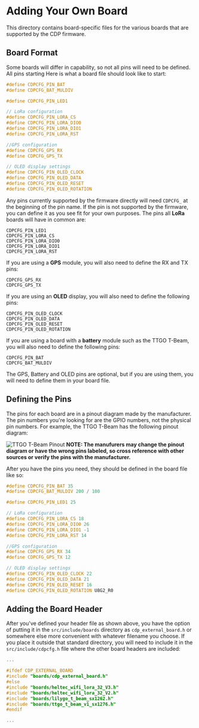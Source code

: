 # Adding Your Own Board
This directory contains board-specific files for the various boards that are supported by the CDP firmware.

## Board Format
Some boards will differ in capability, so not all pins will need to be defined. All pins starting 
Here is what a board file should look like to start:

```cpp
#define CDPCFG_PIN_BAT 
#define CDPCFG_BAT_MULDIV 

#define CDPCFG_PIN_LED1 

// LoRa configuration
#define CDPCFG_PIN_LORA_CS 
#define CDPCFG_PIN_LORA_DIO0 
#define CDPCFG_PIN_LORA_DIO1 
#define CDPCFG_PIN_LORA_RST 

//GPS configuration
#define CDPCFG_GPS_RX 
#define CDPCFG_GPS_TX 

// OLED display settings
#define CDPCFG_PIN_OLED_CLOCK 
#define CDPCFG_PIN_OLED_DATA 
#define CDPCFG_PIN_OLED_RESET 
#define CDPCFG_PIN_OLED_ROTATION 
```
Any pins currently supported by the firmware directly will need `CDPCFG_` at the beginning of the pin name. If the pin is not supported by the firmware, you can define it as you see fit for your own purposes.
The pins all **LoRa** boards will have in common are:
```
CDPCFG_PIN_LED1 
CDPCFG_PIN_LORA_CS 
CDPCFG_PIN_LORA_DIO0
CDPCFG_PIN_LORA_DIO1
CDPCFG_PIN_LORA_RST 
```
If you are using a **GPS** module, you will also need to define the RX and TX pins:
```
CDPCFG_GPS_RX
CDPCFG_GPS_TX
```
If you are using an **OLED** display, you will also need to define the following pins:
```
CDPCFG_PIN_OLED_CLOCK
CDPCFG_PIN_OLED_DATA
CDPCFG_PIN_OLED_RESET
CDPCFG_PIN_OLED_ROTATION
```
If you are using a board with a **battery** module such as the TTGO T-Beam, you will also need to define the following pins:
```
CDPCFG_PIN_BAT 
CDPCFG_BAT_MULDIV 
```
The GPS, Battery and OLED pins are optional, but if you are using them, you will need to define them in your board file.

## Defining the Pins
The pins for each board are in a pinout diagram made by the manufacturer. The pin numbers you're looking for are the GPIO
numbers, not the physical pin numbers. For example, the TTGO T-Beam has the following pinout diagram:

![TTGO T-Beam Pinout](https://www.passion-radio.fr/img/cms/v1-2_1.png)
**NOTE: The manufurers may change the pinout diagram or have the wrong pins labeled, so cross reference with other sources
or verify the pins with the manufacturer.**

After you have the pins you need, they should be defined in the board file like so:
```cpp
#define CDPCFG_PIN_BAT 35
#define CDPCFG_BAT_MULDIV 200 / 100

#define CDPCFG_PIN_LED1 25

// LoRa configuration
#define CDPCFG_PIN_LORA_CS 18
#define CDPCFG_PIN_LORA_DIO0 26
#define CDPCFG_PIN_LORA_DIO1 -1
#define CDPCFG_PIN_LORA_RST 14

//GPS configuration
#define CDPCFG_GPS_RX 34
#define CDPCFG_GPS_TX 12

// OLED display settings
#define CDPCFG_PIN_OLED_CLOCK 22
#define CDPCFG_PIN_OLED_DATA 21
#define CDPCFG_PIN_OLED_RESET 16
#define CDPCFG_PIN_OLED_ROTATION U8G2_R0
```

## Adding the Board Header
After you've defined your header file as shown above, you have the option of putting it in the `src/include/boards` directory as `cdp_external_board.h` or somewhere else more convenient with whatever filename you choose. If you place it outside that standard directory, you will need to include it in the `src/include/cdpcfg.h` file
where the other board headers are included:
```cpp
...

#ifdef CDP_EXTERNAL_BOARD
#include "boards/cdp_external_board.h"
#else
#include "boards/heltec_wifi_lora_32_V3.h"
#include "boards/heltec_wifi_lora_32_V2.h"
#include "boards/lilygo_t_beam_sx1262.h"
#include "boards/ttgo_t_beam_v1_sx1276.h"
#endif

...
```